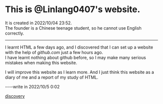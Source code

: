 <html>
<body>
  <h1> This is @Linlang0407's website. </h1>
  <p>It is created in 2022/10/04 23:52.<br />The founder is a Chinese teenage student, so he cannot use English correctly.</p>
  <hr />
  <p>I learnt HTML a few days ago, and I discovered that I can set up a website with the help of <i>github.com</i> just a few hours ago.
  <br /> I have learnt nothing about github before, so I may make many serious mistakes when making this website.</p>
  <p>I will improve this website as I learn more. And I just think this website as a diary of me and a report of my study of HTML.</p>
  <p>----write in 2022/10/5 0:02</p>
  <a href="https://linlang0407.github.io/4.html">discovery</a>
</body>
</html>
